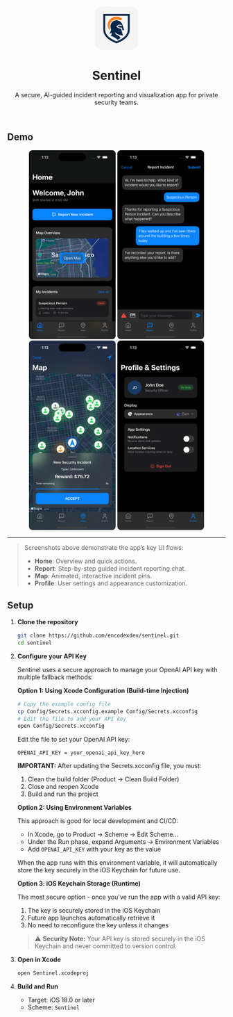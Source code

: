 <div align="center" style="padding-bottom: 16px;">
  <img src="docs/demo/app_icon.png" alt="App Icon" width="100" style="border-radius: 16px;" />
  <h1>Sentinel</h1>
  <p>A secure, AI-guided incident reporting and visualization app for private security teams.</p>
</div>

## Demo

<!-- Use `docs/demo/` for image and gif demo files -->
<p align="center">
  <img src="docs/demo/home.png" alt="Home Screen" width="200" style="border-radius: 8px;" />
  <img src="docs/demo/chat.png" alt="Chat Interface" width="200" style="border-radius: 8px;" />
  <img src="docs/demo/map.png" alt="Map View" width="200" style="border-radius: 8px;" />
  <img src="docs/demo/profile.png" alt="Profile & Settings" width="200" style="border-radius: 8px;" />
</p>

---

> Screenshots above demonstrate the app’s key UI flows:
>
> - **Home**: Overview and quick actions.
> - **Report**: Step-by-step guided incident reporting chat.
> - **Map**: Animated, interactive incident pins.
> - **Profile**: User settings and appearance customization.

## Setup

1. **Clone the repository**

   ```bash
   git clone https://github.com/encodexdev/sentinel.git
   cd sentinel
   ```

2. **Configure your API Key**

   Sentinel uses a secure approach to manage your OpenAI API key with multiple fallback methods:

   **Option 1: Using Xcode Configuration (Build-time Injection)**

   ```bash
   # Copy the example config file
   cp Config/Secrets.xcconfig.example Config/Secrets.xcconfig
   # Edit the file to add your API key
   open Config/Secrets.xcconfig
   ```

   Edit the file to set your OpenAI API key:

   ```
   OPENAI_API_KEY = your_openai_api_key_here
   ```

   **IMPORTANT:** After updating the Secrets.xcconfig file, you must:
   
   1. Clean the build folder (Product → Clean Build Folder)
   2. Close and reopen Xcode
   3. Build and run the project

   **Option 2: Using Environment Variables**

   This approach is good for local development and CI/CD:

   - In Xcode, go to Product → Scheme → Edit Scheme...
   - Under the Run phase, expand Arguments → Environment Variables
   - Add `OPENAI_API_KEY` with your key as the value
   
   When the app runs with this environment variable, it will automatically store the key securely in the iOS Keychain for future use.

   **Option 3: iOS Keychain Storage (Runtime)**

   The most secure option - once you've run the app with a valid API key:
   
   1. The key is securely stored in the iOS Keychain
   2. Future app launches automatically retrieve it
   3. No need to reconfigure the key unless it changes
   
   > ⚠️ **Security Note:** Your API key is stored securely in the iOS Keychain and never committed to version control.

3. **Open in Xcode**

   ```bash
   open Sentinel.xcodeproj
   ```

4. **Build and Run**
   - Target: iOS 18.0 or later
   - Scheme: `Sentinel`
